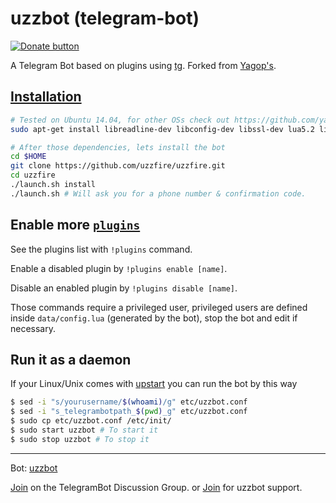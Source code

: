 uzzbot (telegram-bot)
============

[![Donate button](https://img.shields.io/badge/nepal-donate-yellow.svg)](http://www.nrcs.org/donate-nrcs "Donate to Nepal Red Cross Society")

A Telegram Bot based on plugins using [tg](https://github.com/vysheng/tg). Forked from [Yagop's](https://github.com/yagop/telegram-bot).

[Installation](https://github.com/yagop/telegram-bot/wiki/Installation)
------------
```bash
# Tested on Ubuntu 14.04, for other OSs check out https://github.com/yagop/telegram-bot/wiki/Installation
sudo apt-get install libreadline-dev libconfig-dev libssl-dev lua5.2 liblua5.2-dev libevent-dev make unzip git redis-server g++ libjansson-dev libpython-dev expat libexpat1-dev
```

```bash
# After those dependencies, lets install the bot
cd $HOME
git clone https://github.com/uzzfire/uzzfire.git
cd uzzfire
./launch.sh install
./launch.sh # Will ask you for a phone number & confirmation code.
```

Enable more [`plugins`](https://github.com/uziins/uzzbot/tree/master/plugins)
-------------
See the plugins list with `!plugins` command.

Enable a disabled plugin by `!plugins enable [name]`.

Disable an enabled plugin by `!plugins disable [name]`.

Those commands require a privileged user, privileged users are defined inside `data/config.lua` (generated by the bot), stop the bot and edit if necessary.


Run it as a daemon
------------
If your Linux/Unix comes with [upstart](http://upstart.ubuntu.com/) you can run the bot by this way
```bash
$ sed -i "s/yourusername/$(whoami)/g" etc/uzzbot.conf
$ sed -i "s_telegrambotpath_$(pwd)_g" etc/uzzbot.conf
$ sudo cp etc/uzzbot.conf /etc/init/
$ sudo start uzzbot # To start it
$ sudo stop uzzbot # To stop it
```


------------
Bot: [uzzbot](https://telegram.me/uzzbot)

[Join](https://telegram.me/joinchat/ALJ3iwFAhOCh4WNUHAyzXQ) on the TelegramBot Discussion Group.
or
[Join](https://telegram.me/joinchat/045d20af01e2c643263fec0188be277b) for uzzbot support.
